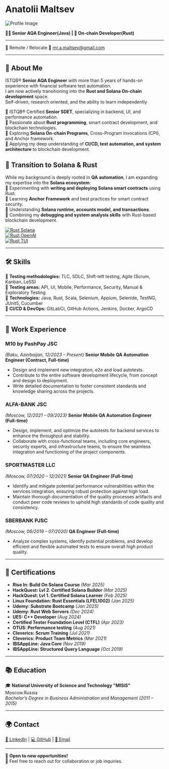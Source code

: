 # Anatolii Maltsev  

![Profile Image](https://avatars.githubusercontent.com/u/57837500?v=4)  

**👨‍🔬 Senior AQA Engineer(Java) | 🦀 On-chain Developer(Rust)**

---
📍 Remote / Relocate
📧 [mr.a.maltsev@gmail.com](mailto:mr.a.maltsev@gmail.com)  

---

## 🚀 About Me
ISTQB® **Senior AQA Engineer** with more than 5 years of hands-on experience with financial software test automation.  
I am now actively transitioning into the **Rust and Solana On-chain development** space.  
Self-driven, research oriented, and the ability to learn independently  

🔹 ISTQB® Certified **Senior SDET**, specializing in backend, UI, and performance automation.  
🔹 Passionate about **Rust programming**, smart contract development, and blockchain technologies.  
🔹 Exploring **Solana On-chain Programs**, Cross-Program Invocations (CPI), and Anchor framework.  
🔹 Applying my deep understanding of **CI/CD, test automation, and system architecture** to blockchain development.  

## 🎯 Transition to Solana & Rust  
While my background is deeply rooted in **QA automation**, I am expanding my expertise into the **Solana ecosystem**:  
🔹 Experimenting with **writing and deploying Solana smart contracts** using Rust.  
🔹 Learning **Anchor Framework** and best practices for smart contract security.  
🔹 Understanding **Solana runtime, accounts model, and transactions**.  
🔹 Combining my **debugging and system analysis skills** with Rust-based blockchain development.  

[![Rust Solana](https://img.shields.io/badge/Rust-On_Chain_Solana-green?style=for-the-badge)](https://github.com/maltsev-dev/counter_on_native_solana)  
[![Rust OpenAI](https://img.shields.io/badge/Rust-AI_backend_builder-orange?style=for-the-badge)](https://github.com/maltsev-dev/rest_on)  
[![Rust TUI](https://img.shields.io/badge/Rust-Text_User_Interface-blue?style=for-the-badge)](https://github.com/maltsev-dev/inventory_system_app)  

---

## 🛠️ Skills 
🔹 **Testing methodologies:** TLC, SDLC, Shift-left testing, Agile (Scrum, Kanban, LeSS)  
🔹 **Testing areas:** API, UI, Mobile, Performance, Security, Manual & Exploratory Testing  
🔹 **Technologies:** Java, Rust, Scala, Selenium, Appium, Selenide, TestNG, JUnit5, Cucumber  
🔹 **CI/CD & DevOps:** GitLabCI, GitHub Actions, Jenkins, Docker, ArgoCD  

---

## 💼 Work Experience  

### **M10 by PashPay JSC** 
_(Baku, Azerbaijan, 12/2023 – Present)_ 
**Senior Mobile QA Automation Engineer (Contract, Full-time)**  
- Design and implement new integration, e2e and load autotests.
- Contribute to the entire software development lifecycle, from concept and design to deployment.
- Write detailed documentation to foster consistent standards and knowledge sharing across the projects.

### **ALFA-BANK JSC**
 _(Moscow, 12/2021 – 09/2023)_ 
**Senior Mobile QA Automation Engineer (Full-time)**  
- Design, implement, and optimize the autotests for backend services to enhance the throughput and stability.
- Collaborate with cross-functional teams, including core engineers, security experts, and infrastructure teams, to ensure the seamless integration and functioning of the project components.

### **SPORTMASTER LLC** 
_(Moscow, 07/2020 – 12/2021)_
**Senior QA Engineer (Full-time)**  
- Identify and mitigate potential performance vulnerabilities within the services integration, ensuring robust protection against high load.
- Maintain thorough documentation of the quality processes artifacts and conduct peer code reviews to uphold high standards of code quality and consistency.

### **SBERBANK PJSC** 
_(Moscow, 06/2019 – 07/2020)_ 
**QA Engineer (Full-time)**  
- Analyze complex systems, identify potential problems, and develop efficient and flexible automated tests to ensure overall high product quality.

---

## 📜 Certifications  
- **Rise In: Build On Solana Course** _(Mar 2025)_
- **HackQuest: Lvl 2. Certified Solana Builder** _(Mar 2025)_
- **HackQuest: Lvl 1. Certified Solana Learner** _(Feb 2025)_
- **Linux Foundation: Rust Essentials (LFEL1002)** _(Jan 2025)_
- **Udemy: Substrate Bootcamp** _(Jan 2025)_
- **Udemy: Rust Web Servers** _(Dec 2024)_
- **UE5: C++ Developer** _(Aug 2024)_
- **Certified Tester Foundation Level (CTFL)** _(Apr 2023)_
- **OTUS: Performance testing** _(Aug 2021)_
- **Cleverics: Scrum Training** _(Jul 2021)_
- **Cleverics: Product Team Metrics** _(Mar 2021)_
- **IBSAppLine: Java Core** _(Nov 2019)_
- **IBSAppLine: Structured Query Language** _(Oct 2019)_

---

## 📚 Education  
🎓 **National University of Science and Technology "MISiS"** Moscow.Russia  
_Bachelor’s Degree in Business Administration and Management (2011 – 2015)_  

---

## 🌍 Contact  
[📌 LinkedIn](https://www.linkedin.com/in/anatolii-maltsev/) | [💻 GitHub](https://github.com/maltsev-dev) | [📧 Email](mailto:mr.a.maltsev@gmail.com)  

---

🚀 **Open to new opportunities!**  
📩 Feel free to reach out for collaboration or job inquiries.  
